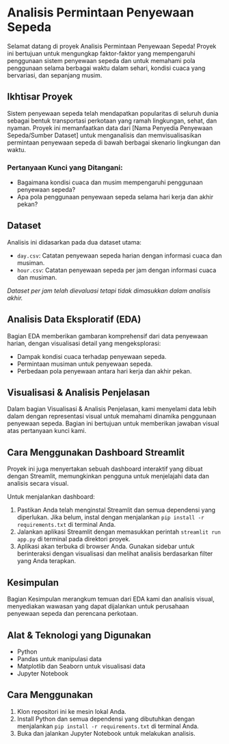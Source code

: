 # Analisis Permintaan Penyewaan Sepeda

Selamat datang di proyek Analisis Permintaan Penyewaan Sepeda! Proyek ini bertujuan untuk mengungkap faktor-faktor yang mempengaruhi penggunaan sistem penyewaan sepeda dan untuk memahami pola penggunaan selama berbagai waktu dalam sehari, kondisi cuaca yang bervariasi, dan sepanjang musim.

## Ikhtisar Proyek

Sistem penyewaan sepeda telah mendapatkan popularitas di seluruh dunia sebagai bentuk transportasi perkotaan yang ramah lingkungan, sehat, dan nyaman. Proyek ini memanfaatkan data dari [Nama Penyedia Penyewaan Sepeda/Sumber Dataset] untuk menganalisis dan memvisualisasikan permintaan penyewaan sepeda di bawah berbagai skenario lingkungan dan waktu.

### Pertanyaan Kunci yang Ditangani:
- Bagaimana kondisi cuaca dan musim mempengaruhi penggunaan penyewaan sepeda?
- Apa pola penggunaan penyewaan sepeda selama hari kerja dan akhir pekan?

## Dataset

Analisis ini didasarkan pada dua dataset utama:
- `day.csv`: Catatan penyewaan sepeda harian dengan informasi cuaca dan musiman.
- `hour.csv`: Catatan penyewaan sepeda per jam dengan informasi cuaca dan musiman.

_Dataset per jam telah dievaluasi tetapi tidak dimasukkan dalam analisis akhir._

## Analisis Data Eksploratif (EDA)

Bagian EDA memberikan gambaran komprehensif dari data penyewaan harian, dengan visualisasi detail yang mengeksplorasi:
- Dampak kondisi cuaca terhadap penyewaan sepeda.
- Permintaan musiman untuk penyewaan sepeda.
- Perbedaan pola penyewaan antara hari kerja dan akhir pekan.

## Visualisasi & Analisis Penjelasan

Dalam bagian Visualisasi & Analisis Penjelasan, kami menyelami data lebih dalam dengan representasi visual untuk memahami dinamika penggunaan penyewaan sepeda. Bagian ini bertujuan untuk memberikan jawaban visual atas pertanyaan kunci kami.

## Cara Menggunakan Dashboard Streamlit

Proyek ini juga menyertakan sebuah dashboard interaktif yang dibuat dengan Streamlit, memungkinkan pengguna untuk menjelajahi data dan analisis secara visual.

Untuk menjalankan dashboard:

1. Pastikan Anda telah menginstal Streamlit dan semua dependensi yang diperlukan. Jika belum, instal dengan menjalankan `pip install -r requirements.txt` di terminal Anda.
2. Jalankan aplikasi Streamlit dengan memasukkan perintah `streamlit run app.py` di terminal pada direktori proyek.
3. Aplikasi akan terbuka di browser Anda. Gunakan sidebar untuk berinteraksi dengan visualisasi dan melihat analisis berdasarkan filter yang Anda terapkan.

## Kesimpulan

Bagian Kesimpulan merangkum temuan dari EDA kami dan analisis visual, menyediakan wawasan yang dapat dijalankan untuk perusahaan penyewaan sepeda dan perencana perkotaan.

## Alat & Teknologi yang Digunakan

- Python
- Pandas untuk manipulasi data
- Matplotlib dan Seaborn untuk visualisasi data
- Jupyter Notebook

## Cara Menggunakan

1. Klon repositori ini ke mesin lokal Anda.
2. Install Python dan semua dependensi yang dibutuhkan dengan menjalankan `pip install -r requirements.txt` di terminal Anda.
3. Buka dan jalankan Jupyter Notebook untuk melakukan analisis.
